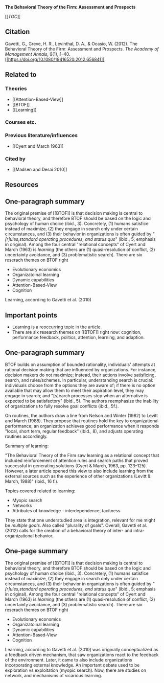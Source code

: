 **The Behavioral Theory of the Firm: Assessment and Prospects**

[[_TOC_]]

## Citation
Gavetti, G., Greve, H. R., Levinthal, D. A., & Ocasio, W. (2012). The Behavioral Theory of the Firm: Assessment and Prospects. *The Academy of Management Annals*, 6(1), 1–40. [[https://doi.org/10.1080/19416520.2012.656841]]

## Related to

### Theories
* [[Attention-Based-View]]
* [[BTOF]]
* [[Learning]]

### Courses etc.

### Previous literature/influences
* [[Cyert and March 1963]]

### Cited by
* [[Madsen and Desai 2010]]

## Resources

## One-paragraph summary

The original premise of [[BTOF]] is that decision making is central to behavioral theory, and therefore BTOF should be based on the logic and psychology of human choice (ibid., 3). Concretely, (1) humans satisfice instead of maximize, (2) they engage in search only under certain circumstances, and (3) their behavior in organizations is often guided by "*[r]ules,standard operating procedures, and status quo*" (ibid., 5; emphasis in original). Among the four central "relational concepts" of Cyert and March (1963) is *learning* (the others are (1) quasi-resolution of conflict, (2) uncertainty avoidance, and (3) problematistic search). There are six reserach themes on BTOF right 

* Evolutionary economics
* Organizatoinal learning
* Dynamic capabilities
* Attention-Based-View
* Cognition

Learning, according to Gavetti et al. (2010)

## Important points
* Learning is a reoccurring topic in the article.
* There are six research themes on [[BTOF]] right now: cognition, performance feedback, politics, attention, learning, and adaption.

## One-paragraph summary

BTOF builds on assumption of bounded rationality, individuals' attempts at rational decision making that are influenced by organizations. For instance, decision makers do not maximize; instead, their actions involve satisficing, search, and rules/schemes. In particular, understanding search is crucial: individuals choose from the options they are aware of; if there is no option available that may allow them to meet their aspiration level, they may engage in search; and "[s]earch processes stop when an alternative is expected to be satisfactory" (ibid., 5). The authors reemphasize the inability of organizations to fully resolve goal conflicts (ibid., 5f.).

On routines, the authors draw a line from Nelson and Winter (1982) to Levitt and March (1988). They propose that routines hold the key to organizational performance; an organization achieves good performance when it responds "local, short term, regular feedback" (ibid., 8), and adjusts operating routines accordingly.

Summary of learning:

"The Behavioral Theory of the Firm saw learning as a relational concept that included reinforcement of attention rules and search paths that proved successful in generating solutions (Cyert & March, 1963, pp. 123–125). However, a later article opened this view to also include learning from the external sources such as the experience of other organizations (Levitt & March, 1988)" (ibid., 16 f.).

Topics covered related to learning:

* Myopic search
* Networks
* Attributes of knowledge - interdependence, tacitness

They state that one understudied area is integration, relevant for me might be *multiple goals*. Also called "plurality of goals". Overall, Gavetti et al. (2012) calls for the creation of a behavioral theory of inter- and intra-organizational behavior.

## One-page summary

The original premise of [[BTOF]] is that decision making is central to behavioral theory, and therefore BTOF should be based on the logic and psychology of human choice (ibid., 3). Concretely, (1) humans satisfice instead of maximize, (2) they engage in search only under certain circumstances, and (3) their behavior in organizations is often guided by "*[r]ules,standard operating procedures, and status quo*" (ibid., 5; emphasis in original). Among the four central "relational concepts" of Cyert and March (1963) is *learning* (the others are (1) quasi-resolution of conflict, (2) uncertainty avoidance, and (3) problematistic search). There are six reserach themes on BTOF right 

* Evolutionary economics
* Organizatoinal learning
* Dynamic capabilities
* Attention-Based-View
* Cognition

Learning, according to Gavetti et al. (2010) was originally conceptualized as a feedback driven mechanism, that saw organizations react to the feedback of the environment. Later, it came to also include organizations incorporating external knowledge. An important debate used to be exploration vs exploitation (myopic search). Now, there are studies on network, and mechanisms of vicarious learning.